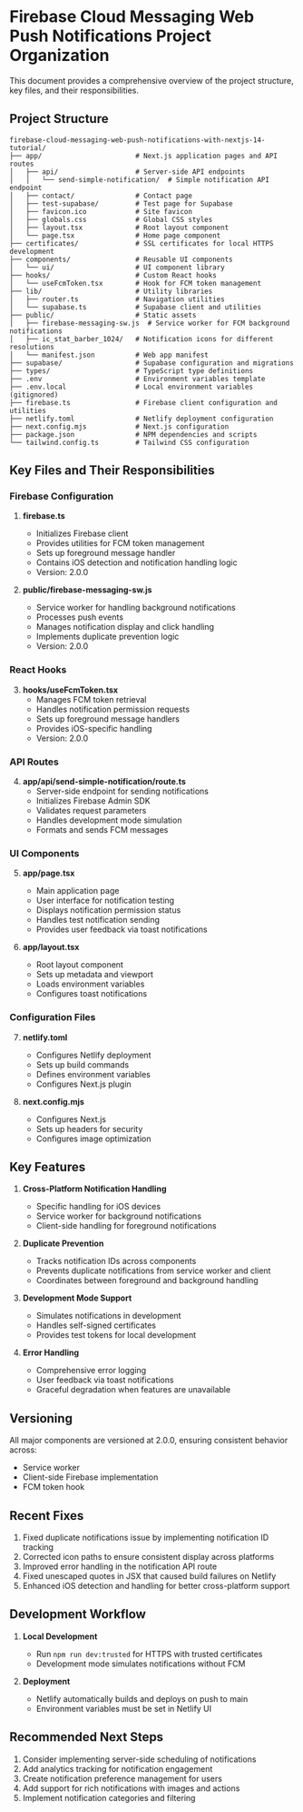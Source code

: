 # Firebase Cloud Messaging Web Push Notifications Project Organization

This document provides a comprehensive overview of the project structure, key files, and their responsibilities.

## Project Structure

```
firebase-cloud-messaging-web-push-notifications-with-nextjs-14-tutorial/
├── app/                       # Next.js application pages and API routes
│   ├── api/                   # Server-side API endpoints
│   │   └── send-simple-notification/  # Simple notification API endpoint
│   ├── contact/               # Contact page
│   ├── test-supabase/         # Test page for Supabase
│   ├── favicon.ico            # Site favicon
│   ├── globals.css            # Global CSS styles
│   ├── layout.tsx             # Root layout component
│   └── page.tsx               # Home page component
├── certificates/              # SSL certificates for local HTTPS development
├── components/                # Reusable UI components
│   └── ui/                    # UI component library
├── hooks/                     # Custom React hooks
│   └── useFcmToken.tsx        # Hook for FCM token management
├── lib/                       # Utility libraries
│   ├── router.ts              # Navigation utilities
│   └── supabase.ts            # Supabase client and utilities
├── public/                    # Static assets
│   ├── firebase-messaging-sw.js  # Service worker for FCM background notifications
│   ├── ic_stat_barber_1024/   # Notification icons for different resolutions
│   └── manifest.json          # Web app manifest
├── supabase/                  # Supabase configuration and migrations
├── types/                     # TypeScript type definitions
├── .env                       # Environment variables template
├── .env.local                 # Local environment variables (gitignored)
├── firebase.ts                # Firebase client configuration and utilities
├── netlify.toml               # Netlify deployment configuration
├── next.config.mjs            # Next.js configuration
├── package.json               # NPM dependencies and scripts
└── tailwind.config.ts         # Tailwind CSS configuration
```

## Key Files and Their Responsibilities

### Firebase Configuration

1. **firebase.ts**
   - Initializes Firebase client
   - Provides utilities for FCM token management
   - Sets up foreground message handler
   - Contains iOS detection and notification handling logic
   - Version: 2.0.0

2. **public/firebase-messaging-sw.js**
   - Service worker for handling background notifications
   - Processes push events
   - Manages notification display and click handling
   - Implements duplicate prevention logic
   - Version: 2.0.0

### React Hooks

3. **hooks/useFcmToken.tsx**
   - Manages FCM token retrieval
   - Handles notification permission requests
   - Sets up foreground message handlers
   - Provides iOS-specific handling
   - Version: 2.0.0

### API Routes

4. **app/api/send-simple-notification/route.ts**
   - Server-side endpoint for sending notifications
   - Initializes Firebase Admin SDK
   - Validates request parameters
   - Handles development mode simulation
   - Formats and sends FCM messages

### UI Components

5. **app/page.tsx**
   - Main application page
   - User interface for notification testing
   - Displays notification permission status
   - Handles test notification sending
   - Provides user feedback via toast notifications

6. **app/layout.tsx**
   - Root layout component
   - Sets up metadata and viewport
   - Loads environment variables
   - Configures toast notifications

### Configuration Files

7. **netlify.toml**
   - Configures Netlify deployment
   - Sets up build commands
   - Defines environment variables
   - Configures Next.js plugin

8. **next.config.mjs**
   - Configures Next.js
   - Sets up headers for security
   - Configures image optimization

## Key Features

1. **Cross-Platform Notification Handling**
   - Specific handling for iOS devices
   - Service worker for background notifications
   - Client-side handling for foreground notifications

2. **Duplicate Prevention**
   - Tracks notification IDs across components
   - Prevents duplicate notifications from service worker and client
   - Coordinates between foreground and background handling

3. **Development Mode Support**
   - Simulates notifications in development
   - Handles self-signed certificates
   - Provides test tokens for local development

4. **Error Handling**
   - Comprehensive error logging
   - User feedback via toast notifications
   - Graceful degradation when features are unavailable

## Versioning

All major components are versioned at 2.0.0, ensuring consistent behavior across:
- Service worker
- Client-side Firebase implementation
- FCM token hook

## Recent Fixes

1. Fixed duplicate notifications issue by implementing notification ID tracking
2. Corrected icon paths to ensure consistent display across platforms
3. Improved error handling in the notification API route
4. Fixed unescaped quotes in JSX that caused build failures on Netlify
5. Enhanced iOS detection and handling for better cross-platform support

## Development Workflow

1. **Local Development**
   - Run `npm run dev:trusted` for HTTPS with trusted certificates
   - Development mode simulates notifications without FCM

2. **Deployment**
   - Netlify automatically builds and deploys on push to main
   - Environment variables must be set in Netlify UI

## Recommended Next Steps

1. Consider implementing server-side scheduling of notifications
2. Add analytics tracking for notification engagement
3. Create notification preference management for users
4. Add support for rich notifications with images and actions
5. Implement notification categories and filtering 